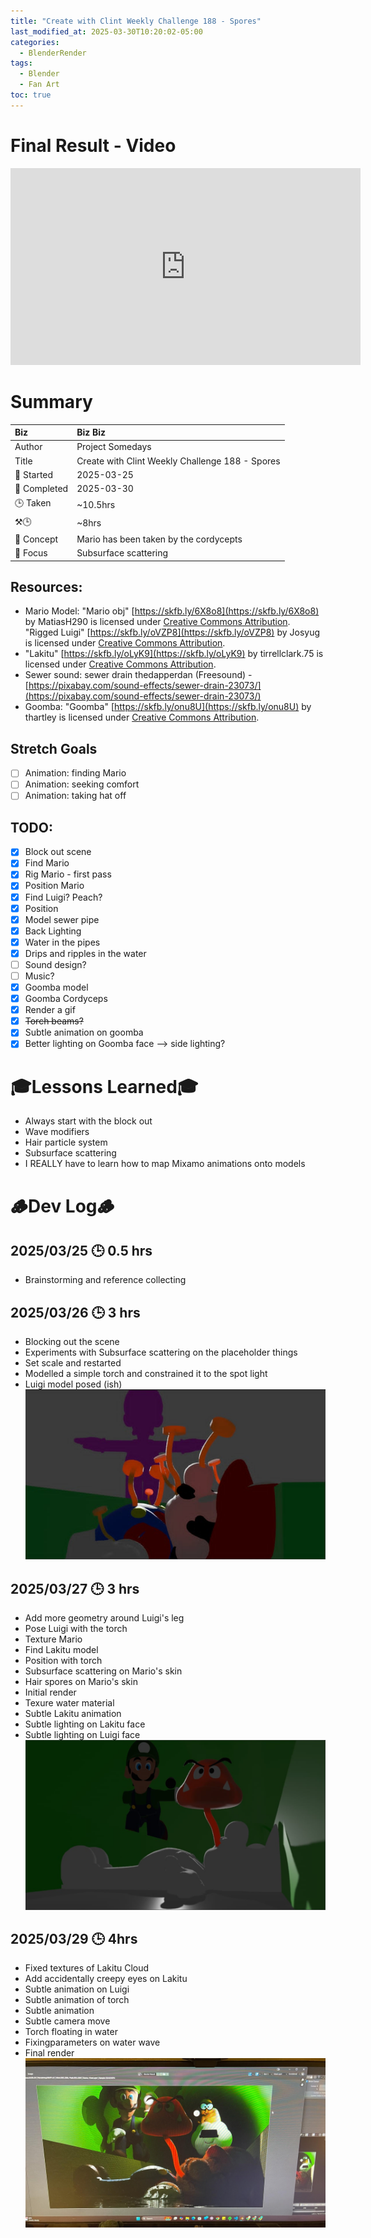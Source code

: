 ```yaml
---
title: "Create with Clint Weekly Challenge 188 - Spores"
last_modified_at: 2025-03-30T10:20:02-05:00
categories:
  - BlenderRender
tags:
  - Blender
  - Fan Art
toc: true
---
```


# Final Result - Video
<iframe width="560" height="315" src="https://www.youtube.com/embed/RhG7VmlsF6g?si=f8u0Tf8GUcCxLXd1" title="YouTube video player" frameborder="0" allow="accelerometer; autoplay; clipboard-write; encrypted-media; gyroscope; picture-in-picture; web-share" referrerpolicy="strict-origin-when-cross-origin" allowfullscreen></iframe>

# Summary

| Biz             | Biz Biz                               |
|:--------           | :---------                                |
| Author          | Project Somedays                      |
| Title           | Create with Clint Weekly Challenge 188 - Spores |
| 📅 Started      | 2025-03-25        |
| 📅 Completed    | 2025-03-30        |
| 🕒 Taken        | ~10.5hrs          |
| ⚒️🕒            | ~8hrs          |
| 🤯 Concept      | Mario has been taken by the cordycepts       |
| 🔎 Focus        | Subsurface scattering        |


## Resources:
- Mario Model: "Mario obj" [https://skfb.ly/6X8o8](https://skfb.ly/6X8o8) by MatiasH290 is licensed under [Creative Commons Attribution](http://creativecommons.org/licenses/by/4.0/).
"Rigged Luigi" [https://skfb.ly/oVZP8](https://skfb.ly/oVZP8) by Josyug is licensed under [Creative Commons Attribution](http://creativecommons.org/licenses/by/4.0/).
- "Lakitu" [https://skfb.ly/oLyK9](https://skfb.ly/oLyK9) by tirrellclark.75 is licensed under [Creative Commons Attribution](http://creativecommons.org/licenses/by/4.0/).
- Sewer sound: sewer drain thedapperdan (Freesound) - [https://pixabay.com/sound-effects/sewer-drain-23073/](https://pixabay.com/sound-effects/sewer-drain-23073/)
- Goomba: "Goomba" [https://skfb.ly/onu8U](https://skfb.ly/onu8U) by thartley is licensed under [Creative Commons Attribution](http://creativecommons.org/licenses/by/4.0/).

## Stretch Goals
- [ ] Animation: finding Mario
- [ ] Animation: seeking comfort
- [ ] Animation: taking hat off

## TODO:
  
- [x] Block out scene
- [x] Find Mario
- [x] Rig Mario - first pass
- [x] Position Mario
- [x] Find Luigi? Peach?
- [x] Position
- [x] Model sewer pipe
- [x] Back Lighting
- [x] Water in the pipes
- [x] Drips and ripples in the water
- [ ] Sound design?
- [ ] Music?
- [x] Goomba model
- [x] Goomba Cordyceps
- [x] Render a gif
- [x] ~~Torch beams?~~
- [x] Subtle animation on goomba
- [x] Better lighting on Goomba face --> side lighting?

# 🎓Lessons Learned🎓
- Always start with the block out
- Wave modifiers
- Hair particle system
- Subsurface scattering
- I REALLY have to learn how to map Mixamo animations onto models

# 🪵Dev Log🪵
## 2025/03/25 🕒 0.5 hrs
  - Brainstorming and reference collecting
##  2025/03/26 🕒 3 hrs
  - Blocking out the scene
  - Experiments with Subsurface scattering on the placeholder things
  - Set scale and restarted
  - Modelled a simple torch and constrained it to the spot light
  - Luigi model posed (ish)
  ![Test Lighting 1](/assets/images/2025-03-26-SporesUpdate.jpg "Definitely worth doing a really basic blockout before getting bogged down")
## 2025/03/27 🕒 3 hrs
  - Add more geometry around Luigi's leg
  - Pose Luigi with the torch
  - Texture Mario
  - Find Lakitu model
  - Position with torch
  - Subsurface scattering on Mario's skin
  - Hair spores on Mario's skin
  - Initial render
  - Texure water material
  - Subtle Lakitu animation
  - Subtle lighting on Lakitu face
  - Subtle lighting on Luigi face
![Test Lighting 1](/assets/images/2025-03-27-SporesUpdate.jpg "Aha! The Goomba! Of course!")
## 2025/03/29 🕒 4hrs
  - Fixed textures of Lakitu Cloud
  - Add accidentally creepy eyes on Lakitu
  - Subtle animation on Luigi
  - Subtle animation of torch
  - Subtle animation 
  - Subtle camera move
  - Torch floating in water
  - Fixingparameters on water wave
  - Final render
![Test Lighting 1](/assets/images/2025-03-28-SporesUpdate.jpg "Little final subtleties to go")

<!-- ## 2025-03-29 Threejs exploded view
  - Item 1  
  ![Basic scene as a test](/assets/images/2025-03-30-WCCC-Basic-Scene.png "If I've learned anything, it's start REALLY simple and build on solid ground") -->
